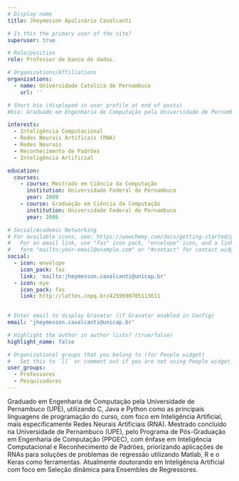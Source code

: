 ```yaml
---
# Display name
title: Jheymesson Apolinário Cavalcanti

# Is this the primary user of the site?
superuser: true

# Role/position
role: Professor de banco de dados.

# Organizations/Affiliations
organizations:
  - name: Universidade Católica de Pernambuco
    url: ''

# Short bio (displayed in user profile at end of posts)
#bio: Graduado em Engenharia de Computação pela Universidade de Pernambuco (UPE), utilizando C, Java e Python como as principais linguagens de programação do curso, com foco em Inteligência Artificial, mais especificamente Redes Neurais Artificiais (RNA). Mestrado concluído na Universidade de Pernambuco (UPE), pelo Programa de Pós-Graduação em Engenharia de Computação (PPGEC), com ênfase em Inteligência Computacional e Reconhecimento de Padrões, priorizando aplicações de RNAs para soluções de problemas de regressão utilizando Matlab, R e o Keras como ferramentas. Atualmente doutorando em Inteligência Artificial com foco em Seleção dinâmica para Ensembles de Regressores.

interests:
  - Inteligência Computacional
  - Redes Neurais Artificais (RNA)
  - Redes Neurais
  - Reconhecimento de Padrões
  - Inteligência Artificial

education:
  courses:
    - course: Mestrado em Ciência da Computação
      institution: Universidade Federal de Pernambuco
      year: 2009
    - course: Graduação em Ciência da Computação
      institution: Universidade Federal de Pernambuco
      year: 2006

# Social/Academic Networking
# For available icons, see: https://wowchemy.com/docs/getting-started/page-builder/#icons
#   For an email link, use "fas" icon pack, "envelope" icon, and a link in the
#   form "mailto:your-email@example.com" or "#contact" for contact widget.
social:
  - icon: envelope
    icon_pack: fas
    link: 'mailto:jheymesson.cavalcanti@unicap.br'
  - icon: eye
    icon_pack: fas
    link: http://lattes.cnpq.br/4259690705113611
 

# Enter email to display Gravatar (if Gravatar enabled in Config)
email: 'jheymesson.cavalcanti@unicap.br'

# Highlight the author in author lists? (true/false)
highlight_name: false

# Organizational groups that you belong to (for People widget)
#   Set this to `[]` or comment out if you are not using People widget.
user_groups:
  - Professores
  - Pesquisadores
---
```

 
Graduado em Engenharia de Computação pela Universidade de Pernambuco (UPE), utilizando C, Java e Python como as principais linguagens de programação do curso, com foco em Inteligência Artificial, mais especificamente Redes Neurais Artificiais (RNA). Mestrado concluído na Universidade de Pernambuco (UPE), pelo Programa de Pós-Graduação em Engenharia de Computação (PPGEC), com ênfase em Inteligência Computacional e Reconhecimento de Padrões, priorizando aplicações de RNAs para soluções de problemas de regressão utilizando Matlab, R e o Keras como ferramentas. Atualmente doutorando em Inteligência Artificial com foco em Seleção dinâmica para Ensembles de Regressores.
 
